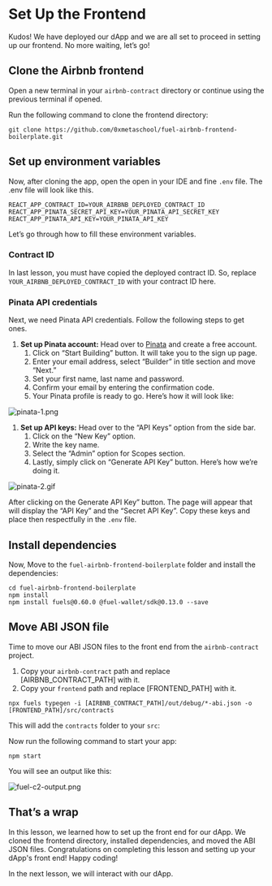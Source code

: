 # Set Up the Frontend

Kudos! We have deployed our dApp and we are all set to proceed in setting up our frontend. No more waiting, let’s go!

## Clone the Airbnb frontend

Open a new terminal in your `airbnb-contract` directory or continue using the previous terminal if opened. 

Run the following command to clone the frontend directory:

```
git clone https://github.com/0xmetaschool/fuel-airbnb-frontend-boilerplate.git
```

## Set up environment variables

Now, after cloning the app, open the open in your IDE and fine `.env` file. The .env file will look like this.

```
REACT_APP_CONTRACT_ID=YOUR_AIRBNB_DEPLOYED_CONTRACT_ID
REACT_APP_PINATA_SECRET_API_KEY=YOUR_PINATA_API_SECRET_KEY
REACT_APP_PINATA_API_KEY=YOUR_PINATA_API_KEY
```

Let’s go through how to fill these environment variables.

### Contract ID

In last lesson, you must have copied the deployed contract ID. So, replace `YOUR_AIRBNB_DEPLOYED_CONTRACT_ID` with your contract ID here.

### Pinata API credentials

Next, we need Pinata API credentials. Follow the following steps to get ones.

1. **Set up Pinata account:** Head over to [Pinata](https://www.pinata.cloud/) and create a free account.
    1. Click on “Start Building” button. It will take you to the sign up page.
    2. Enter your email address, select “Builder” in title section and move “Next.”
    3. Set your first name, last name and password.
    4. Confirm your email by entering the confirmation code.
    5. Your Pinata profile is ready to go. Here’s how it will look like:
        
![pinata-1.png](https://github.com/0xmetaschool/Learning-Projects/blob/main/assests_for_all/assets_for_airbnb_fuel/Set%20Up%20the%20Frontend/pinata-1.png?raw=true)
        

1. **Set up API keys:** Head over to the “API Keys” option from the side bar. 
    1. Click on the “New Key” option.
    2. Write the key name. 
    3. Select the “Admin” option for Scopes section.
    4. Lastly, simply click on “Generate API Key” button. Here’s how we’re doing it.
        
![pinata-2.gif](https://github.com/0xmetaschool/Learning-Projects/blob/main/assests_for_all/assets_for_airbnb_fuel/Set%20Up%20the%20Frontend/pinata-2.gif?raw=true)
        

After clicking on the Generate API Key” button. The page will appear that will display the “API Key” and the “Secret API Key”. Copy these keys and place then respectfully in the `.env` file.

## Install dependencies

Now, Move to the `fuel-airbnb-frontend-boilerplate` folder and install the dependencies:

```
cd fuel-airbnb-frontend-boilerplate
npm install
npm install fuels@0.60.0 @fuel-wallet/sdk@0.13.0 --save
```

## Move ABI JSON file

Time to move our ABI JSON files to the front end from the `airbnb-contract` project.

1. Copy your `airbnb-contract` path and replace [AIRBNB_CONTRACT_PATH] with it.
2. Copy your `frontend` path and replace [FRONTEND_PATH] with it.

```
npx fuels typegen -i [AIRBNB_CONTRACT_PATH]/out/debug/*-abi.json -o [FRONTEND_PATH]/src/contracts
```

This will add the `contracts` folder to your `src`:

Now run the following command to start your app:

```
npm start
```

You will see an output like this:

![fuel-c2-output.png](https://github.com/0xmetaschool/Learning-Projects/blob/main/assests_for_all/assets_for_airbnb_fuel/Set%20Up%20the%20Frontend/fuel-c2-output.png?raw=true)

## That’s a wrap

In this lesson, we learned how to set up the front end for our dApp. We cloned the frontend directory, installed dependencies, and moved the ABI JSON files. Congratulations on completing this lesson and setting up your dApp's front end! Happy coding!

In the next lesson, we will interact with our dApp.